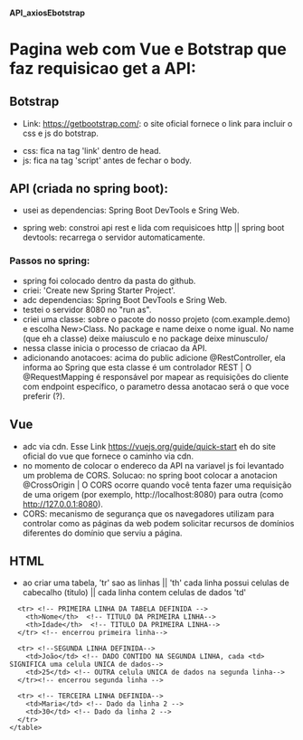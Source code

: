 #### API_axiosEbotstrap

# Pagina web com Vue e Botstrap que faz requisicao get a API:

## Botstrap
- Link: https://getbootstrap.com/: o site oficial fornece o link para incluir o css e js do botstrap.
*  css: fica na tag 'link' dentro de head.
*  js: fica na tag 'script' antes de fechar o body.

## API (criada no spring boot):
* usei as dependencias: Spring Boot DevTools e Sring Web.
- spring web: constroi api rest e lida com requisicoes http || spring boot devtools: recarrega o servidor automaticamente.
### Passos no spring:
- spring foi colocado dentro da pasta do github.
- criei: 'Create new Spring Starter Project'.
- adc dependencias: Spring Boot DevTools e Sring Web.
- testei o servidor 8080 no "run as". 
- criei uma classe: sobre o pacote do nosso projeto (com.example.demo) e escolha New>Class. No package e name deixe o nome igual. No name (que eh a classe) deixe maiusculo e no package deixe minusculo/
- nessa classe inicia o processo de criacao da API.
- adicionando anotacoes: acima do public adicione  @RestController, ela informa ao Spring que esta classe é um controlador REST | O @RequestMapping é responsável por mapear as requisições do cliente com endpoint específico, o parametro dessa anotacao será o que voce preferir (?).


## Vue
- adc via cdn. Esse Link https://vuejs.org/guide/quick-start eh do site oficial do vue que fornece o caminho via cdn.
- no momento de colocar o endereco da API na variavel js foi levantado um problema de CORS. Solucao: no spring boot colocar a anotacion @CrossOrigin    |   O CORS ocorre quando você tenta fazer uma requisição de uma origem (por exemplo, http://localhost:8080) para outra (como http://127.0.0.1:8080).
- CORS: mecanismo de segurança que os navegadores utilizam para controlar como as páginas da web podem solicitar recursos de domínios diferentes do domínio que serviu a página.

## HTML
- ao criar uma tabela, 'tr' sao as linhas || 'th' cada linha possui celulas de cabecalho (titulo)  || cada linha contem celulas de dados 'td'
```<table> <!-- TABELA DEFINIDA-->
  <tr> <!-- PRIMEIRA LINHA DA TABELA DEFINIDA -->
    <th>Nome</th>  <!-- TITULO DA PRIMEIRA LINHA-->
    <th>Idade</th>  <!-- TITULO DA PRIMEIRA LINHA-->
  </tr> <!-- encerrou primeira linha-->
  
  <tr> <!--SEGUNDA LINHA DEFINIDA-->
    <td>João</td> <!-- DADO CONTIDO NA SEGUNDA LINHA, cada <td> SIGNIFICA uma celula UNICA de dados-->
    <td>25</td> <!-- OUTRA celula UNICA de dados na segunda linha-->
  </tr><!-- encerrou segunda linha -->
  
  <tr> <!-- TERCEIRA LINHA DEFINIDA-->
    <td>Maria</td> <!-- Dado da linha 2 -->
    <td>30</td> <!-- Dado da linha 2 -->
  </tr>
</table>

